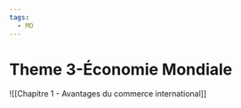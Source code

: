 ```yaml
---
tags:
  - MO
---
```

# Theme 3-Économie Mondiale
![[Chapitre 1 - Avantages du commerce international]]